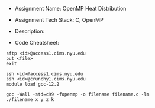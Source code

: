  - Assignment Name: OpenMP Heat Distribution

 - Assignment Tech Stack: C, OpenMP

 - Description: 

 - Code Cheatsheet:
 ```
sftp <id>@access1.cims.nyu.edu
put <file>
exit

ssh <id>@access1.cims.nyu.edu
ssh <id>@crunchy1.cims.nyu.edu
module load gcc-12.2

gcc -Wall -std=c99 -fopenmp -o filename filename.c -lm
./filename x y z k

 ```